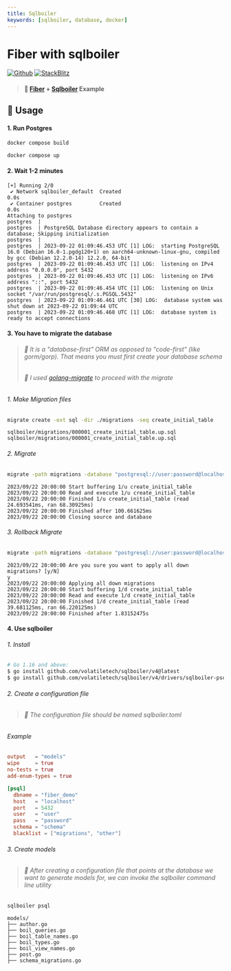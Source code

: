 ```yaml
---
title: Sqlboiler
keywords: [sqlboiler, database, docker]
---
```


# Fiber with sqlboiler

[![Github](https://img.shields.io/static/v1?label=&message=Github&color=2ea44f&style=for-the-badge&logo=github)](https://github.com/gofiber/recipes/tree/master/sqlboiler) [![StackBlitz](https://img.shields.io/static/v1?label=&message=StackBlitz&color=2ea44f&style=for-the-badge&logo=StackBlitz)](https://stackblitz.com/github/gofiber/recipes/tree/master/sqlboiler)

> #### 🎯 [Fiber](https://github.com/gofiber/fiber) + [Sqlboiler](https://github.com/volatiletech/sqlboiler) Example

## 👀 Usage

#### 1. Run Postgres

```bash
docker compose build
```

```bash
docker compose up
```

#### 2. Wait 1-2 minutes

```console
[+] Running 2/0
 ✔ Network sqlboiler_default  Created                                                                                0.0s
 ✔ Container postgres         Created                                                                                0.0s
Attaching to postgres
postgres  |
postgres  | PostgreSQL Database directory appears to contain a database; Skipping initialization
postgres  |
postgres  | 2023-09-22 01:09:46.453 UTC [1] LOG:  starting PostgreSQL 16.0 (Debian 16.0-1.pgdg120+1) on aarch64-unknown-linux-gnu, compiled by gcc (Debian 12.2.0-14) 12.2.0, 64-bit
postgres  | 2023-09-22 01:09:46.453 UTC [1] LOG:  listening on IPv4 address "0.0.0.0", port 5432
postgres  | 2023-09-22 01:09:46.453 UTC [1] LOG:  listening on IPv6 address "::", port 5432
postgres  | 2023-09-22 01:09:46.454 UTC [1] LOG:  listening on Unix socket "/var/run/postgresql/.s.PGSQL.5432"
postgres  | 2023-09-22 01:09:46.461 UTC [30] LOG:  database system was shut down at 2023-09-22 01:09:44 UTC
postgres  | 2023-09-22 01:09:46.468 UTC [1] LOG:  database system is ready to accept connections
```

#### 3. You have to migrate the database
>
> ###### 🎯 It is a "database-first" ORM as opposed to "code-first" (like gorm/gorp). That means you must first create your database schema
>
> ###### 🎯 I used [golang-migrate](https://github.com/golang-migrate/migrate) to proceed with the migrate
>
###### 1. Make Migration files

```bash
migrate create -ext sql -dir ./migrations -seq create_initial_table
```

```console
sqlboiler/migrations/000001_create_initial_table.up.sql
sqlboiler/migrations/000001_create_initial_table.up.sql
```

###### 2. Migrate

```bash
migrate -path migrations -database "postgresql://user:password@localhost:5432/fiber_demo?sslmode=disable" -verbose up
```

```console
2023/09/22 20:00:00 Start buffering 1/u create_initial_table
2023/09/22 20:00:00 Read and execute 1/u create_initial_table
2023/09/22 20:00:00 Finished 1/u create_initial_table (read 24.693541ms, ran 68.30925ms)
2023/09/22 20:00:00 Finished after 100.661625ms
2023/09/22 20:00:00 Closing source and database
```

###### 3. Rollback Migrate

```bash
migrate -path migrations -database "postgresql://user:password@localhost:5432/fiber_demo?sslmode=disable" -verbose down
```

```console
2023/09/22 20:00:00 Are you sure you want to apply all down migrations? [y/N]
y
2023/09/22 20:00:00 Applying all down migrations
2023/09/22 20:00:00 Start buffering 1/d create_initial_table
2023/09/22 20:00:00 Read and execute 1/d create_initial_table
2023/09/22 20:00:00 Finished 1/d create_initial_table (read 39.681125ms, ran 66.220125ms)
2023/09/22 20:00:00 Finished after 1.83152475s
```

#### 4. Use sqlboiler

###### 1. Install

```bash
# Go 1.16 and above:
$ go install github.com/volatiletech/sqlboiler/v4@latest
$ go install github.com/volatiletech/sqlboiler/v4/drivers/sqlboiler-psql@latest
```

###### 2. Create a configuration file
>
> ###### 🎯 The configuration file should be named sqlboiler.toml
>
###### Example

```toml
output   = "models"
wipe     = true
no-tests = true
add-enum-types = true

[psql]
  dbname = "fiber_demo"
  host   = "localhost"
  port   = 5432
  user   = "user"
  pass   = "password"
  schema = "schema"
  blacklist = ["migrations", "other"]
```

###### 3. Create models
>
> ###### 🎯 After creating a configuration file that points at the database we want to generate models for, we can invoke the sqlboiler command line utility

```bash
sqlboiler psql
```

```text
models/
├── author.go
├── boil_queries.go
├── boil_table_names.go
├── boil_types.go
├── boil_view_names.go
├── post.go
├── schema_migrations.go
```

